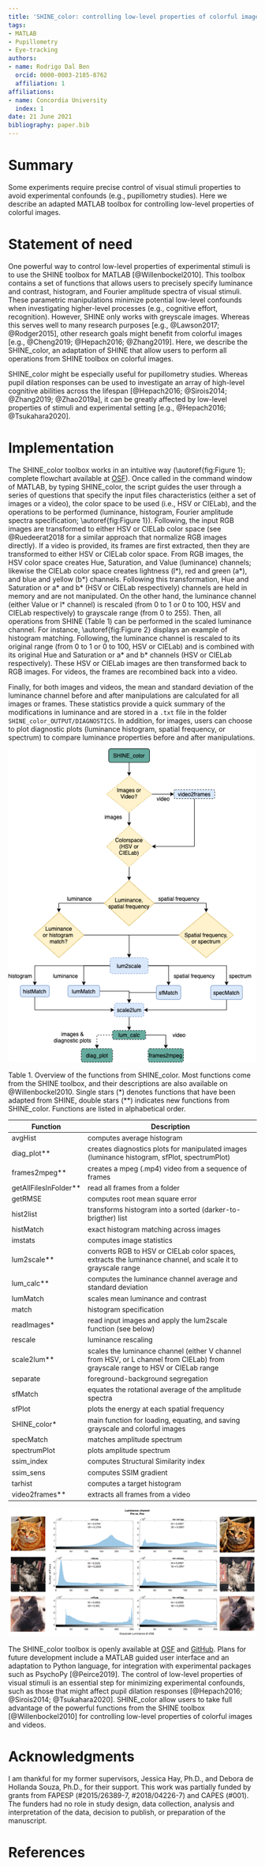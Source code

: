```yaml
---
title: 'SHINE_color: controlling low-level properties of colorful images'
tags:
- MATLAB
- Pupillometry
- Eye-tracking
authors:
- name: Rodrigo Dal Ben
  orcid: 0000-0003-2185-8762
  affiliation: 1
affiliations:
- name: Concordia University
  index: 1
date: 21 June 2021
bibliography: paper.bib
---
```


# Summary

Some experiments require precise control of visual stimuli properties to avoid experimental confounds (e.g., pupillometry studies). Here we describe an adapted MATLAB toolbox for controlling low-level properties of colorful images.

# Statement of need

One powerful way to control low-level properties of experimental stimuli is to use the SHINE toolbox for MATLAB [@Willenbockel2010]. This toolbox contains a set of functions that allows users to precisely specify luminance and contrast, histogram, and Fourier amplitude spectra of visual stimuli. These parametric manipulations minimize potential low-level confounds when investigating higher-level processes (e.g., cognitive effort, recognition). However, SHINE only works with greyscale images. Whereas this serves well to many research purposes [e.g., @Lawson2017; @Rodger2015], other research goals might benefit from colorful images [e.g., @Cheng2019; @Hepach2016; @Zhang2019]. Here, we describe the SHINE_color, an adaptation of SHINE that allow users to perform all operations from SHINE toolbox on colorful images.

SHINE_color might be especially useful for pupillometry studies. Whereas pupil dilation responses can be used to investigate an array of high-level cognitive abilities across the lifespan [@Hepach2016; @Sirois2014; @Zhang2019; @Zhao2019a], it can be greatly affected by low-level properties of stimuli and experimental setting [e.g., @Hepach2016; @Tsukahara2020].

# Implementation

The SHINE_color toolbox works in an intuitive way (\autoref{fig:Figure 1}; complete flowchart available at [OSF](https://osf.io/uxqtv/)). Once called in the command window of MATLAB, by typing SHINE_color, the script guides the user through a series of questions that specify the input files characteristics (either a set of images or a video), the color space to be used (i.e., HSV or CIELab), and the operations to be performed (luminance, histogram, Fourier amplitude spectra specification; \autoref{fig:Figure 1}). Following, the input RGB images are transformed to either HSV or CIELab color space (see @Ruedeerat2018 for a similar approach that normalize RGB images directly). If a video is provided, its frames are first extracted, then they are transformed to either HSV or CIELab color space. From RGB images, the HSV color space creates Hue, Saturation, and Value (luminance) channels; likewise the CIELab color space creates lightness (l\*), red and green (a\*), and blue and yellow (b\*) channels. Following this transformation, Hue and Saturation or a\* and b\* (HSV or CIELab respectively) channels are held in memory and are not manipulated. On the other hand, the luminance channel (either Value or l\* channel) is rescaled (from 0 to 1 or 0 to 100, HSV and CIELab respectively) to grayscale range (from 0 to 255). Then, all operations from SHINE (Table 1) can be performed in the scaled luminance channel. For instance, \autoref{fig:Figure 2} displays an example of histogram matching. Following, the luminance channel is rescaled to its original range (from 0 to 1 or 0 to 100, HSV or CIELab) and is combined with its original Hue and Saturation or a\* and b\* channels (HSV or CIELab respectively). These HSV or CIELab images are then transformed back to RGB images. For videos, the frames are recombined back into a video.

Finally, for both images and videos, the mean and standard deviation of the luminance channel before and after manipulations are calculated for all images or frames. These statistics provide a quick summary of the modifications in luminance and are stored in a `.txt` file in the folder `SHINE_color_OUTPUT/DIAGNOSTICS`. In addition, for images, users can choose to plot diagnostic plots (luminance histogram, spatial frequency, or spectrum) to compare luminance properties before and after manipulations.

![SHINE_color condensed flowchart. Functions (rounded rectangle) and decisions (diamonds) with dashed borders are unique introduced by SHINE_color (e.g., `video2frames`, `lum2scale`, `scale2lum`, `lum_calc`, `diag_plot`, `frames2mpeg`). They allow SHINE operations to be performed on colorful images.\label{fig:Figure 1}](fig1.png)

Table 1. Overview of the functions from SHINE_color. Most functions come from the SHINE toolbox, and their descriptions are also available on @Willenbockel2010. Single stars (\*) denotes functions that have been adapted from SHINE, double stars (\**) indicates new functions from SHINE_color. Functions are listed in alphabetical order.

|     Function                 |     Description                                                                                        |
|------------------------------|--------------------------------------------------------------------------------------------------------|
|     avgHist                  |     computes average   histogram                                                                       |
|     diag_plot**              |     creates diagnostics plots for manipulated images (luminance histogram, sfPlot, spectrumPlot)       |
|     frames2mpeg**            |     creates a mpeg   (.mp4) video from a sequence of frames                                            |
|     getAllFilesInFolder**    |     read all frames   from a folder                                                                    |
|     getRMSE                  |     computes root mean   square error                                                                  |
|     hist2list                |     transforms   histogram into a sorted (darker-to-brigther) list                                     |
|     histMatch                |     exact histogram   matching across images                                                           |
|     imstats                  |     computes image   statistics                                                                        |
|     lum2scale**              |     converts RGB to HSV or CIELab   color spaces, extracts the luminance channel, and scale it to grayscale range    |
|     lum_calc**               |     computes the   luminance channel average and standard deviation                                            |
|     lumMatch                 |     scales mean   luminance and contrast                                                               |
|     match                    |     histogram   specification                                                                          |
|     readImages*              |     read input images   and apply the lum2scale function (see below)                                     |
|     rescale                  |     luminance rescaling                                                                                |
|     scale2lum**              |     scales the luminance   channel (either V channel from HSV, or L channel from CIELab) from grayscale range to HSV or CIELab range                                       |
|     separate                 |     foreground-background   segregation                                                                |
|     sfMatch                  |     equates the   rotational average of the amplitude spectra                                          |
|     sfPlot                   |     plots the energy at   each spatial frequency                                                       |
|     SHINE_color*             |     main function for   loading, equating, and saving grayscale and colorful images                    |
|     specMatch                |     matches amplitude   spectrum                                                                       |
|     spectrumPlot             |     plots amplitude   spectrum                                                                         |
|     ssim_index               |     computes Structural   Similarity index                                                             |
|     ssim_sens                |     computes SSIM   gradient                                                                           |
|     tarhist                  |     computes a target   histogram                                                                      |
|     video2frames**           |     extracts all frames   from a video                                                                 |

![An example of the histogram matching by SHINE_color using the HSV color space. On the left there are images (from pexels), luminance histograms, and summary statistics before the operation. On the right, we have the same elements after the operation.\label{fig:Figure 2}](fig2.png)

The SHINE_color toolbox is openly available at [OSF](https://osf.io/auzjy/) and [GitHub](https://github.com/RodDalBen/SHINE_color). Plans for future development include a MATLAB guided user interface and an adaptation to Python language, for integration with experimental packages such as PsychoPy [@Peirce2019]. The control of low-level properties of visual stimuli is an essential step for minimizing experimental confounds, such as those that might affect pupil dilation responses [@Hepach2016; @Sirois2014; @Tsukahara2020]. SHINE_color allow users to take full advantage of the powerful functions from the SHINE toolbox [@Willenbockel2010] for controlling low-level properties of colorful images and videos.

# Acknowledgments

I am thankful for my former supervisors, Jessica Hay, Ph.D., and Debora de Hollanda Souza, Ph.D., for their support. This work was partially funded by grants from FAPESP (#2015/26389-7, #2018/04226-7) and CAPES (\#001). The funders had no role in study design, data collection, analysis and interpretation of the data, decision to publish, or preparation of the manuscript.

# References
